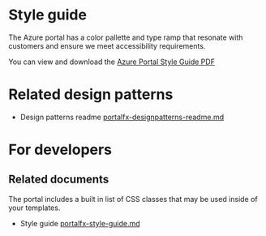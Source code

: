 ﻿# Style guide

The Azure portal has a color pallette and type ramp that resonate with customers and ensure we meet accessibility requirements.

You can view and download the 
[Azure Portal Style Guide PDF](../media/top-designpatterns-style-guide/Azure-Portal-Style-Guide.pdf)


# Related design patterns
* Design patterns readme [portalfx-designpatterns-readme.md](portalfx-designpatterns-readme.md)


# For developers 
## Related documents
The portal includes a built in list of CSS classes that may be used inside of your templates.
* Style guide [portalfx-style-guide.md](portalfx-style-guide.md)
